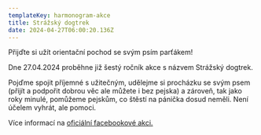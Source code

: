 ```yaml
---
templateKey: harmonogram-akce
title: Strážský dogtrek
date: 2024-04-27T06:00:20.136Z
---
```

Přijďte si užít orientační pochod se svým psím parťákem!

D﻿ne 27.04.2024 proběhne již šestý ročník akce s názvem Strážský dogtrek.

Pojďme spojit příjemné s užitečným, udělejme si procházku se svým psem (přijít a podpořit dobrou věc ale můžete i bez pejska) a zároveň, tak jako roky minulé, pomůžeme pejskům, co štěstí na pánička dosud neměli. Není účelem vyhrát, ale pomoci.

V﻿íce informací na [oficiální facebookové akci.](https://www.facebook.com/events/925378492140186)